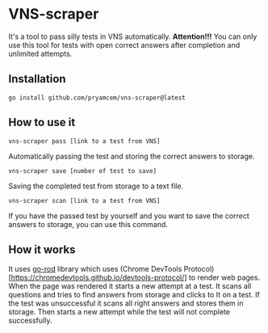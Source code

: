 # VNS-scraper

It's a tool to pass silly tests in VNS automatically. 
**Attention!!!** You can only use this tool for tests with open correct answers after completion and unlimited attempts.

## Installation
```
go install github.com/pryamcem/vns-scraper@latest
```

## How to use it
```
vns-scraper pass [link to a test from VNS]
```
Automatically passing the test and storing the correct answers to storage.

```
vns-scraper save [number of test to save]
```
Saving the completed test from storage to a text file.

```
vns-scraper scan [link to a test from VNS]
```
If you have the passed test by yourself and you want to save the correct answers to storage, you can use this command.

## How it works
It uses [go-rod](https://github.com/go-rod/rod) library which uses (Chrome DevTools Protocol)[https://chromedevtools.github.io/devtools-protocol/] to render web pages. When the page was rendered it starts a new attempt at a test. It scans all questions and tries to find answers from storage and clicks to It on a test.  If the test was unsuccessful it scans all right answers and stores them in storage. Then starts a new attempt while the test will not complete successfully.
